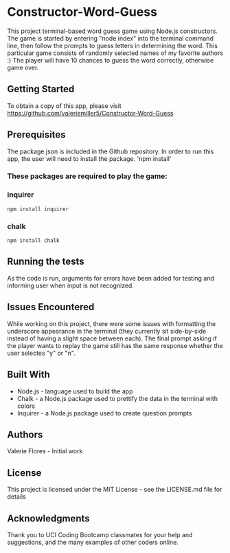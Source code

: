 # Constructor-Word-Guess
This project terminal-based word guess game using Node.js constructors.  The game is started by entering "node index" into the terminal command line, then follow the prompts to guess letters in determining the word.  This particular game consists of randomly selected names of my favorite authors :)  The player will have 10 chances to guess the word correctly, otherwise game over.

## Getting Started
To obtain a copy of this app, please visit https://github.com/valeriemiller5/Constructor-Word-Guess 

## Prerequisites
The package.json is included in the Github repository.  In order to run this app, the user will need to install the package.
'npm install'

### These packages are required to play the game:
### inquirer
`npm install inquirer`
### chalk
`npm install chalk`

## Running the tests
As the code is run, arguments for errors have been added for testing and informing user when input is not recognized.

## Issues Encountered
While working on this project, there were some issues with formatting the underscore appearance in the terminal (they currently sit side-by-side instead of having a slight space between each).  The final prompt asking if the player wants to replay the game still has the same response whether the user selectes "y" or "n".

## Built With
* Node.js - language used to build the app
* Chalk - a Node.js package used to prettify the data in the terminal with colors
* Inquirer - a Node.js package used to create question prompts

## Authors
Valerie Flores - Initial work

## License
This project is licensed under the MIT License - see the LICENSE.md file for details

## Acknowledgments
Thank you to UCI Coding Bootcamp classmates for your help and suggestions, and the many examples of other coders online.